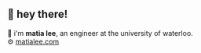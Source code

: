 ## 🤗 hey there!
👋 i'm **matia lee**, an engineer at the university of waterloo. <br>
⚙️ [matialee.com](https://www.matialee.com/)
